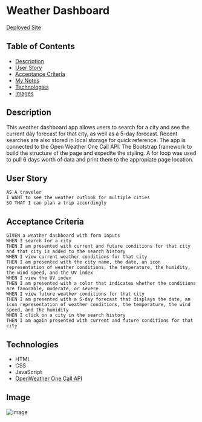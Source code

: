 # Weather Dashboard

[Deployed Site](https://framenolan.github.io/weather-dashboard/)

## Table of Contents
* [Description](#description)
* [User Story](#user-story)
* [Acceptance Criteria](#acceptance-criteria)
* [My Notes](#my-notes)
* [Technologies](#technologies)
* [Images](#images)

## Description

This weather dashboard app allows users to search for a city and see the current day forecast for that city, as well as a 5-day forecast. Recent searches are also stored in local storage for quick reference. The app is connected to the Open Weather One Call API. The Bootstrap framework to build the structure of the page and expedite the styling. A for loop was used to pull 6 days worth of data and print them to the appropiate page location.

## User Story

```
AS A traveler
I WANT to see the weather outlook for multiple cities
SO THAT I can plan a trip accordingly
```

## Acceptance Criteria

```
GIVEN a weather dashboard with form inputs
WHEN I search for a city
THEN I am presented with current and future conditions for that city and that city is added to the search history
WHEN I view current weather conditions for that city
THEN I am presented with the city name, the date, an icon representation of weather conditions, the temperature, the humidity, the wind speed, and the UV index
WHEN I view the UV index
THEN I am presented with a color that indicates whether the conditions are favorable, moderate, or severe
WHEN I view future weather conditions for that city
THEN I am presented with a 5-day forecast that displays the date, an icon representation of weather conditions, the temperature, the wind speed, and the humidity
WHEN I click on a city in the search history
THEN I am again presented with current and future conditions for that city
```

## Technologies
- HTML
- CSS
- JavaScript
- [OpenWeather One Call API](https://openweathermap.org/api/one-call-api)

## Image

![image](https://user-images.githubusercontent.com/101062909/163074096-bbe84009-397f-4d92-b002-dbf02a4b69c5.png)
